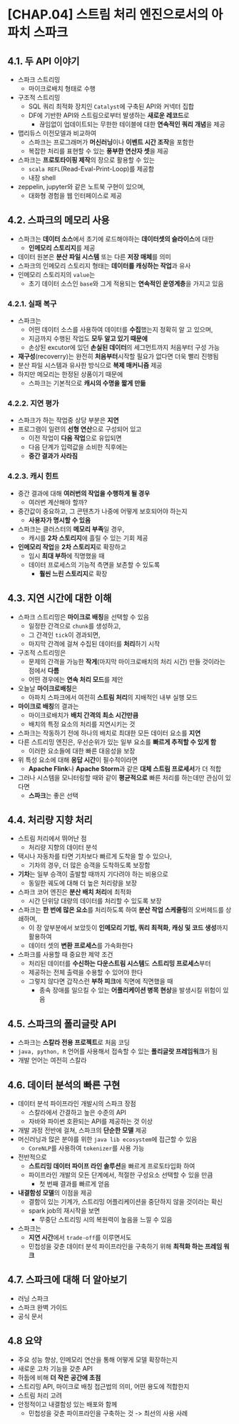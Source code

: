 # [CHAP.04] 스트림 처리 엔진으로서의 아파치 스파크
## 4.1. 두 API 이야기
- 스파크 스트리밍
  - 마이크로배치 형태로 수행
- 구조적 스트리밍
  - SQL 쿼리 최적화 장치인 `Catalyst`에 구축된 API와 커넥터 집합
  - DF에 기반한 API와 스트림으로부터 발생하는 **새로운 레코드**로
    - 끊임없이 업데이트되는 무한한 테이블에 대한 **연속적인 쿼리 개념**을 제공
- 맵리듀스 이전모델과 비교하여
  - 스파크는 프로그래머가 **머신러닝**이나 **이벤트 시간 조작**을 포함한
  - 복잡한 처리를 표현할 수 있는 **풍부한 연산자 셋**을 제공
- 스파크는 **프로토타이핑 제작**의 장으로 활용할 수 있는
  - `scala REFL`(Read-Eval-Print-Loop)를 제공함
  - 내장 shell
- zeppelin, jupyter와 같은 노트북 구현이 있으며,
  - 대화형 경험을 웹 인터페이스로 제공

## 4.2. 스파크의 메모리 사용
- 스파크는 **데이터 소스**에서 초기에 로드해야하는 **데이터셋의 슬라이스**에 대한
  - **인메모리 스토리지**를 제공
- 데이터 원본은 **분산 파일 시스템** 또는 다른 **저장 매체**를 의미
- 스파크의 인메모리 스토리지 형태는 **데이터를 캐싱하는 작업**과 유사
- 인메모리 스토리지의 `value`는
  - 초기 데이터 소스인 `base`와 그게 적용되는 **연속적인 운영계층**을 가지고 있음

### 4.2.1. 실패 복구
- 스파크는
  - 어떤 데이터 소스를 사용하여 데이터를 **수집**했는지 정확히 알 고 있으며,
  - 지금까지 수행된 작업도 **모두 알고 있기 때문에**
  - 손상된 excutor에 있던 **손실된 데이터**의 세그먼트까지 처음부터 구성 가능
- **재구성**(recoverry)는 완전히 **처음부터**시작할 필요가 없다면 더욱 빨리 진행됨
- 분산 파일 시스템과 유사한 방식으로 **복제 매커니즘** 제공
- 하지만 메모리는 한정된 상품이기 때문에
  - 스파크는 기본적으로 **캐시의 수명을 짧게 만듦**

### 4.2.2. 지연 평가
- 스파크가 하는 작업중 상당 부분은 **지연**
- 프로그램이 일련의 **선형 연산**으로 구성되어 있고
  - 이전 작업이 **다음 작업**으로 유입되면
  - 다음 단계가 입력값을 소비한 직후에는
  - **중간 결과가 사라짐**

### 4.2.3. 캐시 힌트
- 중간 결과에 대해 **여러번의 작업을 수행하게 될 경우**
  - 여러번 계산해야 할까?
- 중간값이 중요하고, 그 콘텐츠가 나중에 어떻게 보호되어야 하는지
  - **사용자가 명시할 수 있음**
- 스파크는 클러스터의 **메모리 부족**일 경우,
  - 캐시를 **2차 스토리지**에 흘릴 수 있는 기회 제공
- **인메모리 작업**을 **2차 스토리지**로 확장하고
  - 임시 **최대 부하**에 직명했을 때
  - 데이터 프로세스의 기능적 측면을 보존할 수 있도록
    - **훨씬 느린 스토리지**로 확장

## 4.3. 지연 시간에 대한 이해
- 스파크 스트리밍은 **마이크로 배칭**을 선택할 수 있음
  - 일정한 간격으로 `chunk`를 생성하고,
  - 그 간격인 `tick`이 경과되면,
  - 마지막 간격에 걸쳐 수집된 데이터를 **처리**하기 시작
- 구조적 스트리밍은
  - 문제의 간격을 가능한 **작게**(마지막 마이크로배치의 처리 시간) 만들 것이라는 점에서 **다름**
  - 어떤 경우에는 **연속 처리 모드**를 제안
- 오늘날 **마이크로배칭**은
  - 아파치 스파크에서 여전히 **스트림 처리**의 지배적인 내부 실행 모드
- **마이크로 배칭**의 결과는
  - 마이크로배치가 **배치 간격의 최소 시간만큼**
  - 배치의 특정 요소의 처리를 지연시키는 것
- 스파크는 작동하기 전에 하나의 배치로 최대한 모든 데이터 요소를 **지연**
- 다른 스트리밍 엔진은, 우선순위가 있는 일부 요소를 **빠르게 추적할 수 있게 함**
  - 이러한 요소들에 대한 빠른 대응성을 보장
- 위 특성 요소에 대해 **응답 시간**이 필수적이라면
  - **Apache Flink**나 **Apache Storm**과 같은 **대체 스트림 프로세서**가 더 적합
- 그러나 시스템을 모니터링할 때와 같이 **평균적으로** 빠른 처리를 하는데만 관심이 있다면
  - **스파크**는 좋은 선택
## 4.4. 처리량 지향 처리
- 스트림 처리에서 뛰어난 점
  - 처리량 지향의 데이터 분석
- 택시나 자동차를 타면 기차보다 빠르게 도착을 할 수 있으나,
  - 기차의 경우, 더 많은 승객을 도착하도록 보장함
- **기차**는 일부 승객이 출발할 때까지 기다려야 하는 비용으로
  - 동일한 궤도에 대해 더 높은 처리량을 보장
- 스파크 코어 엔진은 **분산 배치 처리**에 최적화
  - 시간 단위당 대량의 데이터를 처리할 수 있도록 보장
- 스파크는 **한 번에 많은 요소**를 처리하도록 하여 **분산 작업 스케줄링**의 오버헤드를 상쇄하며,
  - 이 장 앞부분에서 보았듯이 **인메모리 기법, 쿼리 최적화, 캐싱 및 코드 생성**까지 활용하여
  - 데이터 셋의 **변환 프로세스**를 가속화한다
- 스파크를 사용할 때 중요한 제약 조건
  - 처리된 데이터를 **수신하는 다운스트림 시스템**도 **스트리밍 프로세스**부터
  - 제공하는 전체 출력을 수용할 수 있어야 한다
  - 그렇지 않다면 갑작스런 **부하 피크**에 직면에 직면했을 때
    - 종속 장애를 일으킬 수 있는 **어플리케이션 병목 현상**을 발생시킬 위험이 있음

## 4.5. 스파크의 폴리글랏 API
- 스파크는 **스칼라 전용 프로젝트**로 처음 코딩
- `java, python, R` 언어를 사용해서 접속할 수 있는 **폴리글랏 프레임워크**가 됨
- 개발 언어는 여전히 스칼라

## 4.6. 데이터 분석의 빠른 구현
- 데이터 분석 파이프라인 개발시의 스파크 장점
  - 스칼라에서 간결하고 높은 수준의 API
  - 자바와 파이썬 호환되는 API를 제공하는 것 이상
- 개발 과정 전반에 걸쳐, 스파크의 **단순한 모델** 제공
- 머신러닝과 많은 분야를 위한 `java lib ecosystem`에 접근할 수 있음
  - `CoreNLP`를 사용하여 `tokenizer`를 사용 가능
- 전반적으로
  - **스트리밍 데이터 파이프 라인 솔루션**을 빠르게 프로토타입화 하여
  - 파이프라인 개발의 모든 단계에서, 적절한 구성요소 선택할 수 있을 만큼
    - 첫 번째 결과를 빠르게 얻음
- **내결함성 모델**의 이점을 제공
  - 결함이 있는 기계가, 스트리밍 어플리케이션을 중단하지 않을 것이라는 확신
  - spark job의 재시작을 보면
    - 무중단 스트리밍 시의 복원력이 높음을 느낄 수 있음
- 스파크는
  - **지연 시간**에서 `trade-off`를 이루면서도
  - 민첩성을 갖춘 데이터 분석 파이프라인을 구축하기 위해 **최적화 하는 프레임 워크**

## 4.7. 스파크에 대해 더 알아보기
- 러닝 스파크
- 스파크 완벽 가이드
- 공식 문서

## 4.8 요약
- 주요 성능 향상, 인메모리 연산을 통해 어떻게 모델 확장하는지
- 새로운 고차 기능을 갖춘 API
- 하둡에 비해 **더 작은 공간에 초점**
- 스트리밍 API, 마이크로 배칭 접근법의 의미, 어떤 용도에 적합한지
- 스트림 처리 고려
- 안정적이고 내결함성 있는 배포와 함께
  - 민첩성을 갖춘 파이프라인을 구축하는 것 -> 최선의 사용 사례